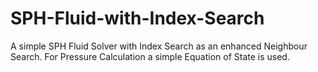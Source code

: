 # SPH-Fluid-with-Index-Search
A simple SPH Fluid Solver with Index Search as an enhanced Neighbour Search. For Pressure Calculation a simple Equation of State is used.
